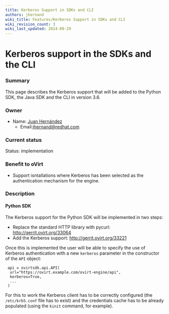 ```yaml
---
title: Kerberos Support in SDKs and CLI
authors: jhernand
wiki_title: Features/Kerberos Support in SDKs and CLI
wiki_revision_count: 3
wiki_last_updated: 2014-09-29
---
```


# Kerberos support in the SDKs and the CLI

### Summary

This page describes the Kerberos support that will be added to the Python SDK, the Java SDK and the CLI in version 3.6.

### Owner

*   Name: [Juan Hernández](User:Jhernand)
    -   Email:<jhernand@redhat.com>

### Current status

Status: implementation

### Benefit to oVirt

*   Support isntallations where Kerberos has been selected as the authentication mechanism for the engine.

### Description

#### Python SDK

The Kerberos support for the Python SDK will be implemented in two steps:

*   Replace the standard HTTP library with pycurl: <http://gerrit.ovirt.org/33064>
*   Add the Kerberos support: <http://gerrit.ovirt.org/33221>

Once this is implemented the user will be able to specify the use of Kerberos authentication with a new `kerberos` parameter in the constructor of the `API` object:

     api = ovirtsdk.api.API(
      url="https://ovirt.example.com/ovirt-engine/api",
      kerberos=True,
      ...
     )

For this to work the Kerberos client has to be correctly configured (the `/etc/krb5.conf` file has to exist) and the credentials cache has to be already populated (using the `kinit` command, for example).
